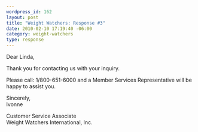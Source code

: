 ```yaml
--- 
wordpress_id: 162
layout: post
title: "Weight Watchers: Response #3"
date: 2010-02-10 17:19:40 -06:00
category: weight-watchers
type: response
---
```

Dear Linda,

Thank you for contacting us with your inquiry. 

Please call: 1/800-651-6000 and a Member Services Representative will be happy to assist you. 

Sincerely,  
Ivonne 

Customer Service Associate  
Weight Watchers International,  Inc.
